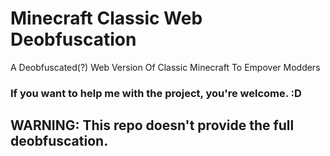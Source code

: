# Minecraft Classic Web Deobfuscation
A Deobfuscated(?) Web Version Of Classic Minecraft To Empover Modders
### If you want to help me with the project, you're welcome. :D

## WARNING: This repo doesn't provide the full deobfuscation.


